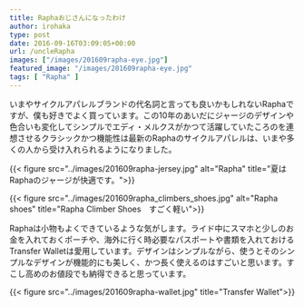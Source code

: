 ```yaml
---
title: Raphaおじさんになったわけ
author: irohaka
type: post
date: 2016-09-16T03:09:05+00:00
url: /uncleRapha
images: ["/images/201609rapha-eye.jpg"]
featured_image: "/images/201609rapha-eye.jpg"
tags: [ "Rapha" ]
---
```


いまやサイクルアパレルブランドの代名詞と言っても良いかもしれないRaphaですが、僕も好きでよく買っています。この10年のあいだにジャージのデザインや色合いも変化してシンプルでエディ・メルクスがかつて活躍していたころのを連想させるクラシックかつ機能性は最新のRaphaのサイクルアパレルは、いまや多くの人から受け入れられるようになりました。

{{< figure src="../images/201609rapha-jersey.jpg" alt="Rapha" title="夏はRaphaのジャージが快適です。">}}
  

{{< figure src="../images/201609rapha_climbers_shoes.jpg" alt="Rapha shoes" title="Rapha Climber Shoes　すごく軽い">}}
 
Raphaは小物もよくできているような気がします。ライド中にスマホと少しのお金を入れておくポーチや、海外に行く時必要なパスポートや書類を入れておけるTransfer Walletは愛用しています。デザインはシンプルながら、使うとそのシンプルなデザインが機能的にも美しく、かつ長く使えるのはすごいと思います。すこし高めのお値段でも納得できると思っています。

{{< figure src="../images/201609rapha-wallet.jpg" title="Transfer Wallet">}}



